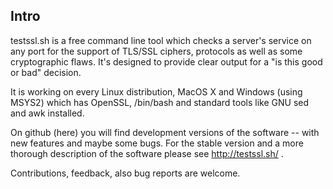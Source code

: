 
## Intro

testssl.sh is a free command line tool which checks a server's service on 
any port for the support of TLS/SSL ciphers, protocols as well as some cryptographic flaws.
It's designed to provide clear output for a "is this good or bad" decision.

It is working on every Linux distribution, MacOS X and Windows (using MSYS2) which has OpenSSL,
/bin/bash and standard tools like GNU sed and awk installed.

On github (here) you will find development versions of the software -- with new features and maybe some bugs. For the stable version and a more thorough description of the software please see http://testssl.sh/ .

Contributions, feedback, also bug reports are welcome.


